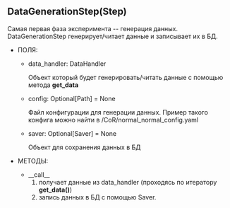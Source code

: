 ## DataGenerationStep(Step)

Самая первая фаза эксперимента -- генерация данных. DataGenerationStep генерирует/читает данные и записывает их в БД.

+ ПОЛЯ:

  + data_handler: DataHandler

    Объект который будет генерировать/читать данные с помощью метода **get_data**

  + config: Optional[Path] = None

    Файл конфигурации для генерации данных. Пример такого конфига можно найти в /CoR/normal_normal_config.yaml

  + saver: Optional[Saver] = None

    Объект для сохранения данных в БД

+ МЕТОДЫ:
  + \_\_call\_\_
    1) получает данные из data_handler (проходясь по итератору **get_data()**)
    2) запись данных в БД с помощью Saver.